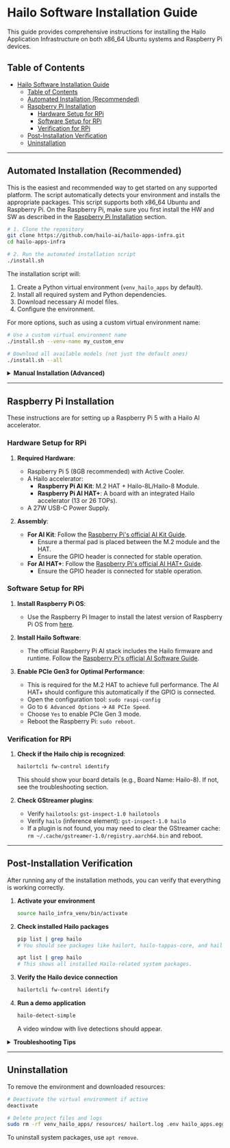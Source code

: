 # Hailo Software Installation Guide

This guide provides comprehensive instructions for installing the Hailo Application Infrastructure on both x86_64 Ubuntu systems and Raspberry Pi devices.

## Table of Contents

- [Hailo Software Installation Guide](#hailo-software-installation-guide)
  - [Table of Contents](#table-of-contents)
  - [Automated Installation (Recommended)](#automated-installation-recommended)
  - [Raspberry Pi Installation](#raspberry-pi-installation)
    - [Hardware Setup for RPi](#hardware-setup-for-rpi)
    - [Software Setup for RPi](#software-setup-for-rpi)
    - [Verification for RPi](#verification-for-rpi)
  - [Post-Installation Verification](#post-installation-verification)
  - [Uninstallation](#uninstallation)

---

## Automated Installation (Recommended)

This is the easiest and recommended way to get started on any supported platform. The script automatically detects your environment and installs the appropriate packages.
This script supports both x86_64 Ubuntu and Raspberry Pi.
On the Raspberry Pi, make sure you first install the HW and SW as described in the [Raspberry Pi Installation](#raspberry-pi-installation) section.


```bash
# 1. Clone the repository
git clone https://github.com/hailo-ai/hailo-apps-infra.git
cd hailo-apps-infra

# 2. Run the automated installation script
./install.sh
```

The installation script will:
1. Create a Python virtual environment (`venv_hailo_apps` by default).
2. Install all required system and Python dependencies.
3. Download necessary AI model files.
4. Configure the environment.

For more options, such as using a custom virtual environment name:
```bash
# Use a custom virtual environment name
./install.sh --venv-name my_custom_env

# Download all available models (not just the default ones)
./install.sh --all
```


<details>
<summary><b>Manual Installation (Advanced)</b></summary>

If you need full control over the process use the following instructions.

The `hailo_installer.sh` script handles the installation of the HailoRT and Tappas Core libraries. The main `install.sh` script in the root directory will run this for you, but you can also run it manually for custom installations.

1. **HailoRT and TAPPAS-CORE Installation:**
```bash
./scripts/hailo_installer.sh
```
This installs the default versions of HailoRT and TAPPAS-CORE.
On the Raspberry Pi, use their apt server.
For additional versions, please visit the [Hailo Developer Zone](https://hailo.ai/developer-zone/).

2.  **Create & activate a virtual environment**
    ```bash
    python3 -m venv your_venv_name --system-site-packages
    source your_venv_name/bin/activate
    ```
We use system-site-packages to inherit python packages from the system.
On the Raspberry Pi, the hailoRT and TAPPAS-CORE python bindings are installed on the system. As part of hailo-all installation.
On the x86_64 Ubuntu, the hailoRT and TAPPAS-CORE python bindings can be installed inside the virtual environment.
Note that also on the x86_64 Ubuntu, the gi library is installed on the system (apt install python3-gi python3-gi-cairo gir1.2-gtk-4.0). You can try installing using pip but it is not recommended.

3.  **Install Hailo Python packages**
    This script will install the HailoRT and TAPPAS-CORE python bindings.
    ```bash
    ./scripts/hailo_python_installation.sh
    ```
4.  **Install repository**
    ```bash
    pip install --upgrade pip
    pip install -e .
    ```
5.  **Run post-install setup**
    This downloads models and configures the environment.
    ```bash
    hailo-post-install
    ```

</details>

---

## Raspberry Pi Installation

These instructions are for setting up a Raspberry Pi 5 with a Hailo AI accelerator.

### Hardware Setup for RPi

1.  **Required Hardware**:
    *   Raspberry Pi 5 (8GB recommended) with Active Cooler.
    *   A Hailo accelerator:
        *   **Raspberry Pi AI Kit**: M.2 HAT + Hailo-8L/Hailo-8 Module.
        *   **Raspberry Pi AI HAT+**: A board with an integrated Hailo accelerator (13 or 26 TOPs).
    *   A 27W USB-C Power Supply.

2.  **Assembly**:
    *   **For AI Kit**: Follow the [Raspberry Pi's official AI Kit Guide](https://www.raspberrypi.com/documentation/accessories/ai-kit.html#ai-kit).
        *   Ensure a thermal pad is placed between the M.2 module and the HAT.
        *   Ensure the GPIO header is connected for stable operation.
    *   **For AI HAT+**: Follow the [Raspberry Pi's official AI HAT+ Guide](https://www.raspberrypi.com/documentation/accessories/ai-hat-plus.html#ai-hat-plus).
        *   Ensure the GPIO header is connected for stable operation.

### Software Setup for RPi

1.  **Install Raspberry Pi OS**:
    *   Use the Raspberry Pi Imager to install the latest version of Raspberry Pi OS from [here](https://www.raspberrypi.com/software/).

2.  **Install Hailo Software**:
    *   The official Raspberry Pi AI stack includes the Hailo firmware and runtime. Follow the [Raspberry Pi's official AI Software Guide](https://www.raspberrypi.com/documentation/computers/ai.html#getting-started).

3.  **Enable PCIe Gen3 for Optimal Performance**:
    *   This is required for the M.2 HAT to achieve full performance. The AI HAT+ should configure this automatically if the GPIO is connected.
    *   Open the configuration tool: `sudo raspi-config`
    *   Go to `6 Advanced Options` -> `A8 PCIe Speed`.
    *   Choose `Yes` to enable PCIe Gen 3 mode.
    *   Reboot the Raspberry Pi: `sudo reboot`.

### Verification for RPi

1.  **Check if the Hailo chip is recognized**:
    ```bash
    hailortcli fw-control identify
    ```
    This should show your board details (e.g., Board Name: Hailo-8). If not, see the troubleshooting section.

2.  **Check GStreamer plugins**:
    *   Verify `hailotools`: `gst-inspect-1.0 hailotools`
    *   Verify `hailo` (inference element): `gst-inspect-1.0 hailo`
    *   If a plugin is not found, you may need to clear the GStreamer cache: `rm ~/.cache/gstreamer-1.0/registry.aarch64.bin` and reboot.

---

## Post-Installation Verification

After running any of the installation methods, you can verify that everything is working correctly.

1.  **Activate your environment**
    ```bash
    source hailo_infra_venv/bin/activate
    ```
2.  **Check installed Hailo packages**
    ```bash
    pip list | grep hailo
    # You should see packages like hailort, hailo-tappas-core, and hailo-apps-infra.

    apt list | grep hailo
    # This shows all installed Hailo-related system packages.
    ```
3.  **Verify the Hailo device connection**
    ```bash
    hailortcli fw-control identify
    ```
4.  **Run a demo application**
    ```bash
    hailo-detect-simple
    ```
    A video window with live detections should appear.

<details>
<summary><b>Troubleshooting Tips</b></summary>

*   **PCIe Issues (RPi)**: If `lspci | grep Hailo` shows no device, check your M.2 HAT or AI HAT+ connections, power supply, and ensure PCIe is enabled in `raspi-config`.
*   **Driver Issues (RPi)**: If you see driver errors, ensure your kernel is up to date (`sudo apt update && sudo apt full-upgrade`).
*   **`DEVICE_IN_USE()` Error**: This means the Hailo device is being used by another process. Run the cleanup script: `./scripts/kill_first_hailo.sh`.
*   **GStreamer `cannot allocate memory in static TLS block` (RPi)**: This is a known issue. Add `export LD_PRELOAD=/usr/lib/aarch64-linux-gnu/libgomp.so.1` to your `~/.bashrc` file and reboot.

</details>

---

## Uninstallation

To remove the environment and downloaded resources:

```bash
# Deactivate the virtual environment if active
deactivate

# Delete project files and logs
sudo rm -rf venv_hailo_apps/ resources/ hailort.log .env hailo_apps.egg-info
```
To uninstall system packages, use `apt remove`.